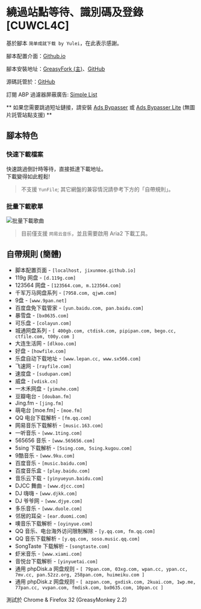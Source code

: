 # 繞過站點等待、識別碼及登錄 [CUWCL4C]

基於腳本 `简单成就下载 by Yulei`，在此表示感謝。

腳本配置介面：[Github.io](https://jixunmoe.github.io/cuwcl4c/config/)

腳本安裝地址：[GreasyFork (主)](https://greasyfork.org/zh-CN/scripts/2600)、[GitHub](https://github.com/JixunMoe/cuwcl4c/raw/master/out/CUWCL4C.user.js)

源碼託管於：[GitHub](https://github.com/JixunMoe/cuwcl4c)

訂閱 ABP 過濾器屏蔽廣告: [Simple List](https://jixunmoe.github.io/SimpleList/)

\*\* 如果您需要跳過短址鏈接，請安裝 [Ads Bypasser](https://greasyfork.org/scripts/4881) 或 [Ads Bypasser Lite](https://greasyfork.org/scripts/4882) (無圖片託管站點支援) \*\*

## 腳本特色

### 快速下載檔案

快速跳過倒計時等待，直接抵達下載地址。  
下載變得如此輕鬆!

> 不支援 `YunFile`; 其它網盤的兼容情況請參考下方的「自帶規則」。

### 批量下載歌單

![批量下載歌曲](https://jixunmoe.github.io/cuwcl4c/res/batchDownloadSong.png)

> 目前僅支援 `网易云音乐`，並且需要啟用 Aria2 下載工具。

## 自帶規則 (簡體)
- 脚本配置页面 - `[localhost, jixunmoe.github.io]`
- 119g 网盘 - `[d.119g.com]`
- 123564 网盘 - `[123564.com, m.123564.com]`
- 千军万马网盘系列 - `[7958.com, qjwm.com]`
- 9盘 - `[www.9pan.net]`
- 百度盘免下载管家 - `[yun.baidu.com, pan.baidu.com]`
- 暴雪盘 - `[bx0635.com]`
- 可乐盘 - `[colayun.com]`
- 城通网盘系列 - `[ 400gb.com, ctdisk.com, pipipan.com, bego.cc, ctfile.com, t00y.com ]`
- 大连生活网 - `[dlkoo.com]`
- 好盘 - `[howfile.com]`
- 乐盘自动下载地址 - `[www.lepan.cc, www.sx566.com]`
- 飞速网 - `[rayfile.com]`
- 速度盘 - `[sudupan.com]`
- 威盘 - `[vdisk.cn]`
- 一木禾网盘 - `[yimuhe.com]`
- 豆瓣电台 - `[douban.fm]`
- Jing.fm - `[jing.fm]`
- 萌电台 [moe.fm] - `[moe.fm]`
- QQ 电台下载解析 - `[fm.qq.com]`
- 网易音乐下载解析 - `[music.163.com]`
- 一听音乐 - `[www.1ting.com]`
- 565656 音乐 - `[www.565656.com]`
- 5sing 下载解析 - `[5sing.com, 5sing.kugou.com]`
- 9酷音乐 - `[www.9ku.com]`
- 百度音乐 - `[music.baidu.com]`
- 百度音乐盒 - `[play.baidu.com]`
- 音乐云下载 - `[yinyueyun.baidu.com]`
- DJCC 舞曲 - `[www.djcc.com]`
- DJ 嗨嗨 - `[www.djkk.com]`
- DJ 爷爷网 - `[www.djye.com]`
- 多乐音乐 - `[www.duole.com]`
- 邻居的耳朵 - `[ear.duomi.com]`
- 噢音乐下载解析 - `[oyinyue.com]`
- QQ 音乐、电台海外访问限制解除 - `[y.qq.com, fm.qq.com]`
- QQ 音乐下载解析 - `[y.qq.com, soso.music.qq.com]`
- SongTaste 下载解析 - `[songtaste.com]`
- 虾米音乐 - `[www.xiami.com]`
- 音悦台下载解析 - `[yinyuetai.com]`
- 通用 phpDisk.a 网盘规则 - `[ 79pan.com, 03xg.com, wpan.cc, ypan.cc, 7mv.cc, pan.52zz.org, 258pan.com, huimeiku.com ]`
- 通用 phpDisk.z 网盘规则 - `[ azpan.com, gxdisk.com, 2kuai.com, 1wp.me, 77pan.cc, vvpan.com, fmdisk.com, bx0635.com, 10pan.cc ]`

測試於 Chrome & Firefox 32 (GreasyMonkey 2.2)